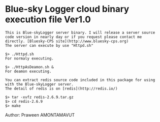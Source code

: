  Blue-sky Logger cloud binary execution file Ver1.0
===============================================================================================================
    This is Blue-skyLogger server binary. I will release a server source code version in nearly day or if you request please contact me directly. [Bluesky-CPS site](http://www.bluesky-cps.org)
    The server can execute by use "Httpd.sh"

	$> ./Httpd.sh
	For normaly executing.
	
	$> ./HttpAsDeamon.sh &
	For deamon executing.

    You can extract redis source code included in this package for using with the Blue-skyLogger server. 
    The detail of redis is on [redis](http://redis.io/) 
	
	$> tar -xvfz redis-2.6.9.tar.gz
	$> cd redis-2.6.9
	$> make


Author: Praween AMONTAMAVUT

